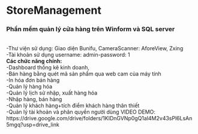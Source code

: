 # StoreManagement
<h3>Phần mềm quản lý cửa hàng trên Winform và SQL server</h3>
<br>-Thư viện sử dụng: Giao diện Bunifu, CameraScanner: AforeView, Zxing
<br>-Tài khoản sử dụng username: admin-password: 1
<br><b>Các chức năng chính:</b>
<br>-Dashboard thống kê kinh doanh,
<br>-Bán hàng bằng quét mã sản phẩm qua web cam của máy tính
<br>-In hóa đơn bán hàng
<br>-Quản lý hàng hóa
<br>-Quản lý lịch sử nhập, xuất hàng hóa
<br>-Nhập hàng, bán hàng
<br>-Quản lý khách hàng+tích điểm khách hàng thân thiết
<br>-Quản lý tài khoản và phân quyền người dùng
VIDEO DEMO: https://drive.google.com/drive/folders/1KIDnGVNp0gQ1al4M2v43sPl6LsAn5mgq?usp=drive_link
